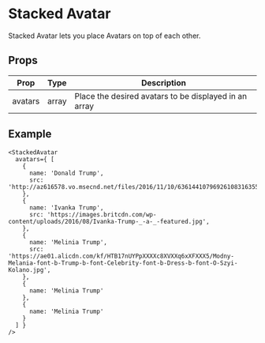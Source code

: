 # Stacked Avatar

Stacked Avatar lets you place Avatars on top of each other.

## Props

| Prop | Type | Description |
| ---- | ---- | ----------- |
| avatars | array | Place the desired avatars to be displayed in an array |

## Example

```
<StackedAvatar
  avatars={ [
    {
      name: 'Donald Trump',
      src: 'http://az616578.vo.msecnd.net/files/2016/11/10/6361441079692610831635571641_nast.jpg',
    },
    {
      name: 'Ivanka Trump',
      src: 'https://images.britcdn.com/wp-content/uploads/2016/08/Ivanka-Trump-_-a-_-featured.jpg',
    },
    {
      name: 'Melinia Trump',
      src: 'https://ae01.alicdn.com/kf/HTB17nUYPpXXXXc8XVXXq6xXFXXX5/Modny-Melania-font-b-Trump-b-font-Celebrity-font-b-Dress-b-font-O-Szyi-Kolano.jpg',
    },
    {
      name: 'Melinia Trump'
    },
    {
      name: 'Melinia Trump'
    }
  ] }
/>
```
